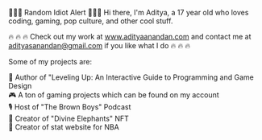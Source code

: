 🚨🚨🚨 Random Idiot Alert 🚨🚨🚨
Hi there, I'm Aditya, a 17 year old who loves coding, gaming, pop culture, and other cool stuff.

:fire: :fire: :fire: Check out my work at www.adityaanandan.com and contact me at adityasanandan@gmail.com if you like what I do :fire: :fire: :fire:

Some of my projects are:

:book: Author of "Leveling Up: An Interactive Guide to Programming and Game Design\
:video_game: A ton of gaming projects which can be found on my account\
:studio_microphone: Host of "The Brown Boys" Podcast\
:elephant: Creator of "Divine Elephants" NFT\
:basketball: Creator of stat  website for NBA

